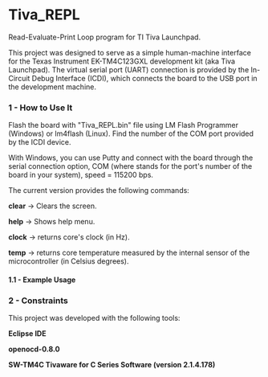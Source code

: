 # Tiva_REPL
Read-Evaluate-Print Loop program for TI Tiva Launchpad.

This project was designed to serve as a simple human-machine interface for the Texas Instrument EK-TM4C123GXL development kit (aka Tiva Launchpad). The virtual serial port (UART) connection is provided by the In-Circuit Debug Interface (ICDI), which connects the board to the USB port in the development machine.

### 1 - How to Use It

Flash the board with "Tiva_REPL.bin" file using LM Flash Programmer (Windows) or lm4flash (Linux). Find the number of the COM port provided by the ICDI device. 

With Windows, you can use Putty and connect with the board through the serial connection option, COM<x> (where <x> stands for the port's number of the board in your system), speed = 115200 bps.

The current version provides the following commands:

**clear** -> Clears the screen.

**help** -> Shows help menu.

**clock** -> returns core's clock (in Hz).

**temp** -> returns core temperature measured by the internal sensor of the microcontroller (in Celsius degrees).

#### 1.1 - Example Usage



### 2 - Constraints

This project was developed with the following tools:

**Eclipse IDE**

**openocd-0.8.0**

**SW-TM4C Tivaware for C Series Software (version 2.1.4.178)**
